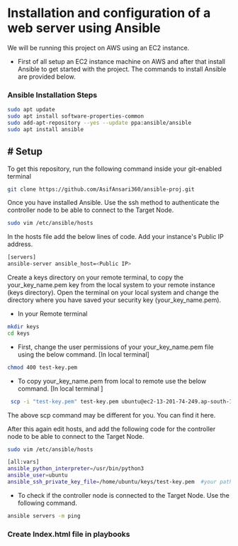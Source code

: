  # **Installation and configuration of a web server using Ansible**

We will be running this project on AWS using an EC2 instance.
- First of all setup an EC2 instance machine on AWS and after that install Ansible to get started with the project. The commands to install Ansible are provided below.

### Ansible Installation Steps  

```bash
sudo apt update
sudo apt install software-properties-common
sudo add-apt-repository --yes --update ppa:ansible/ansible
sudo apt install ansible
```


## **# Setup**

To get this repository, run the following command inside your git-enabled terminal
```bash
git clone https://github.com/AsifAnsari360/ansible-proj.git
```

Once you have installed Ansible. Use the ssh method to authenticate the controller node to be able to connect to the Target Node.
```bash
sudo vim /etc/ansible/hosts
```
In the hosts file add the below lines of code. Add your instance's Public IP address. 
```bash
[servers]
ansible-server ansible_host=<Public IP>
```
Create a keys directory on your remote terminal, to copy the your_key_name.pem key from the local system to your remote instance (keys directory). Open the terminal on your local system and change the directory where you have saved your security key (your_key_name.pem). 

- In your Remote terminal 
```bash
mkdir keys
cd keys
```
- First, change the user permissions of your your_key_name.pem file using the below command. [In local terminal] 
```bash
chmod 400 test-key.pem
```
- To copy your_key_name.pem from local to remote use the below command. [In local terminal ]
```bash
 scp -i "test-key.pem" test-key.pem ubuntu@ec2-13-201-74-249.ap-south-1.compute.amazonaws.com:/home/ubuntu/keys
```
The above scp command may be different for you. You can find it here.


After this again edit hosts, and add the following code for the controller node to be able to connect to the Target Node.
```bash
sudo vim /etc/ansible/hosts
```
```bash
[all:vars]
ansible_python_interpreter=/usr/bin/python3
ansible_user=ubuntu
ansible_ssh_private_key_file=/home/ubuntu/keys/test-key.pem  #your path may be different
```

- To check if the controller node is connected to the Target Node. Use the following command.
```bash
ansible servers -m ping
```

### Create Index.html file in playbooks





